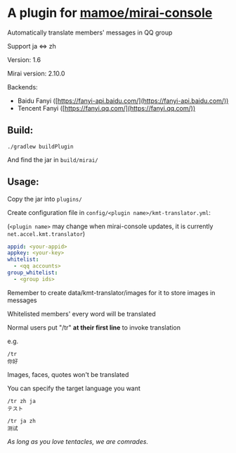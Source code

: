 # A plugin for [mamoe/mirai-console](https://github.com/mamoe/mirai-console)

Automatically translate members' messages in QQ group

Support ja <=> zh



Version: 1.6

Mirai version: 2.10.0

Backends:
- Baidu Fanyi ([https://fanyi-api.baidu.com/](https://fanyi-api.baidu.com/))
- Tencent Fanyi ([https://fanyi.qq.com/](https://fanyi.qq.com/))



## Build:

`./gradlew buildPlugin`

And find the jar in `build/mirai/`



## Usage:

Copy the jar into `plugins/`

Create configuration file in `config/<plugin name>/kmt-translator.yml`:

(`<plugin name>` may change when mirai-console updates, it is currently `net.accel.kmt.translator`)

```yaml
appid: <your-appid>
appkey: <your-key>
whitelist: 
  - <qq accounts>
group_whitelist:
  - <group ids>
```

Remember to create data/kmt-translator/images for it to store images in messages


Whitelisted members' every word will be translated

Normal users put "/tr" **at their first line** to invoke translation

e.g.

```
/tr
你好
```

Images,  faces, quotes won't be translated



You can specify the target language you want

```
/tr zh ja
テスト

/tr ja zh
测试
```



*As long as you love tentacles, we are comrades.*

